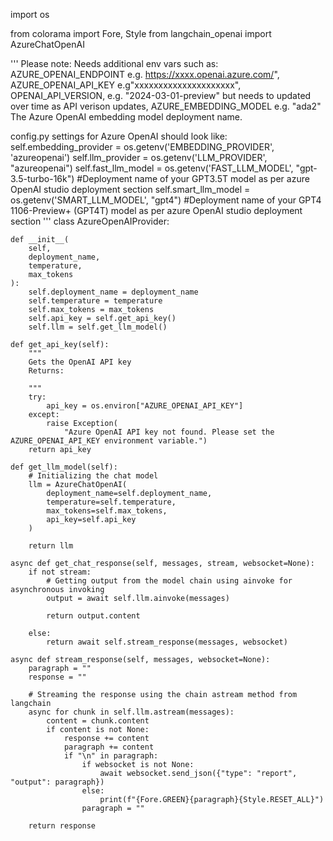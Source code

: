 import os

from colorama import Fore, Style from langchain_openai import
AzureChatOpenAI

''' Please note: Needs additional env vars such as:
AZURE_OPENAI_ENDPOINT e.g. https://xxxx.openai.azure.com/",
AZURE_OPENAI_API_KEY e.g"xxxxxxxxxxxxxxxxxxxxx", OPENAI_API_VERSION,
e.g. "2024-03-01-preview" but needs to updated over time as API verison
updates, AZURE_EMBEDDING_MODEL e.g. "ada2" The Azure OpenAI embedding
model deployment name.

config.py settings for Azure OpenAI should look like:
self.embedding_provider = os.getenv('EMBEDDING_PROVIDER', 'azureopenai')
self.llm_provider = os.getenv('LLM_PROVIDER', "azureopenai")
self.fast_llm_model = os.getenv('FAST_LLM_MODEL', "gpt-3.5-turbo-16k")
#Deployment name of your GPT3.5T model as per azure OpenAI studio
deployment section self.smart_llm_model = os.getenv('SMART_LLM_MODEL',
"gpt4") #Deployment name of your GPT4 1106-Preview+ (GPT4T) model as per
azure OpenAI studio deployment section ''' class AzureOpenAIProvider:

    def __init__(
        self,
        deployment_name,
        temperature,
        max_tokens
    ):
        self.deployment_name = deployment_name
        self.temperature = temperature
        self.max_tokens = max_tokens
        self.api_key = self.get_api_key()
        self.llm = self.get_llm_model()

    def get_api_key(self):
        """
        Gets the OpenAI API key
        Returns:

        """
        try:
            api_key = os.environ["AZURE_OPENAI_API_KEY"]
        except:
            raise Exception(
                "Azure OpenAI API key not found. Please set the AZURE_OPENAI_API_KEY environment variable.")
        return api_key

    def get_llm_model(self):
        # Initializing the chat model
        llm = AzureChatOpenAI(
            deployment_name=self.deployment_name,
            temperature=self.temperature,
            max_tokens=self.max_tokens,
            api_key=self.api_key
        )

        return llm

    async def get_chat_response(self, messages, stream, websocket=None):
        if not stream:
            # Getting output from the model chain using ainvoke for asynchronous invoking
            output = await self.llm.ainvoke(messages)

            return output.content

        else:
            return await self.stream_response(messages, websocket)

    async def stream_response(self, messages, websocket=None):
        paragraph = ""
        response = ""

        # Streaming the response using the chain astream method from langchain
        async for chunk in self.llm.astream(messages):
            content = chunk.content
            if content is not None:
                response += content
                paragraph += content
                if "\n" in paragraph:
                    if websocket is not None:
                        await websocket.send_json({"type": "report", "output": paragraph})
                    else:
                        print(f"{Fore.GREEN}{paragraph}{Style.RESET_ALL}")
                    paragraph = ""
                    
        return response
